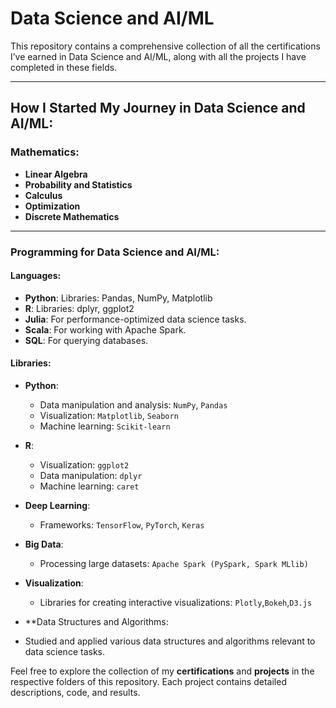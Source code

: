 # Data Science and AI/ML

This repository contains a comprehensive collection of all the certifications I’ve earned in Data Science and AI/ML, along with all the projects I have completed in these fields.

---

## How I Started My Journey in Data Science and AI/ML:

### Mathematics:
- **Linear Algebra**
- **Probability and Statistics**
- **Calculus**
- **Optimization**
- **Discrete Mathematics**

---

### Programming for Data Science and AI/ML:

#### Languages:
- **Python**: Libraries: Pandas, NumPy, Matplotlib
- **R**: Libraries: dplyr, ggplot2
- **Julia**: For performance-optimized data science tasks.
- **Scala**: For working with Apache Spark.
- **SQL**: For querying databases.

#### Libraries:
- **Python**:
  - Data manipulation and analysis: `NumPy`, `Pandas`
  - Visualization: `Matplotlib`, `Seaborn`
  - Machine learning: `Scikit-learn`
- **R**:
  - Visualization: `ggplot2`
  - Data manipulation: `dplyr`
  - Machine learning: `caret`

- **Deep Learning**:
  - Frameworks: `TensorFlow`, `PyTorch`, `Keras`
- **Big Data**:
  - Processing large datasets: `Apache Spark (PySpark, Spark MLlib)`
- **Visualization**:
  - Libraries for creating interactive visualizations: `Plotly`,`Bokeh`,`D3.js`

- **Data Structures and Algorithms:
- Studied and applied various data structures and algorithms relevant to data science tasks.

Feel free to explore the collection of my **certifications** and **projects** in the respective folders of this repository. Each project contains detailed descriptions, code, and results.
